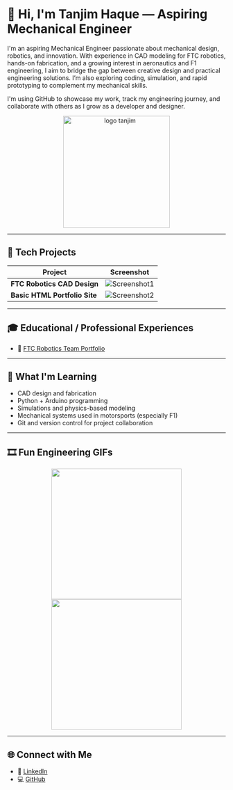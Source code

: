 # 👋 Hi, I'm Tanjim Haque — Aspiring Mechanical Engineer

I'm an aspiring Mechanical Engineer passionate about mechanical design, robotics, and innovation. With experience in CAD modeling for FTC robotics, hands-on fabrication, and a growing interest in aeronautics and F1 engineering, I aim to bridge the gap between creative design and practical engineering solutions. I’m also exploring coding, simulation, and rapid prototyping to complement my mechanical skills.

I'm using GitHub to showcase my work, track my engineering journey, and collaborate with others as I grow as a developer and designer.

<p align="center">
  <img width="246" height="257" alt="logo tanjim" src="https://github.com/user-attachments/assets/eb06eedc-bcf7-487f-b5e2-4f1afa08be7a" />
</p>

---

## 🔧 Tech Projects

| Project | Screenshot |
|---------|------------|
| **FTC Robotics CAD Design** | ![Screenshot1](https://preview.redd.it/oxfidiv31kw31.png?width=640&crop=smart&auto=webp&s=26c97b6ca8bec180ed4cb51f2d9c64235301785e) |
| **Basic HTML Portfolio Site** | ![Screenshot2](https://henryegloff.com/media/How-to-Code-a-Basic-Webpage-Using-HTML-Tutorial-2.jpg) |

---

## 🎓 Educational / Professional Experiences

- 📁 [FTC Robotics Team Portfolio](https://www.instagram.com/cardinalroboticsteam/)

---

## 🎯 What I'm Learning

- CAD design and fabrication
- Python + Arduino programming
- Simulations and physics-based modeling
- Mechanical systems used in motorsports (especially F1)
- Git and version control for project collaboration

---

## 🎞 Fun Engineering GIFs

<p align="center">
  <img src="https://github.com/user-attachments/assets/93585b7b-0703-4adf-9e29-824c6599616c" width="300"/>
  <img src="https://github.com/user-attachments/assets/8fb2c0cd-40ab-4483-bd35-13f56504c5dd" width="300"/>
</p>

---

## 🌐 Connect with Me

- 💼 [LinkedIn](https://www.linkedin.com/in/tanjim-ul-haque-231132293/)
- 💻 [GitHub](https://github.com/TanjimHaque/)
